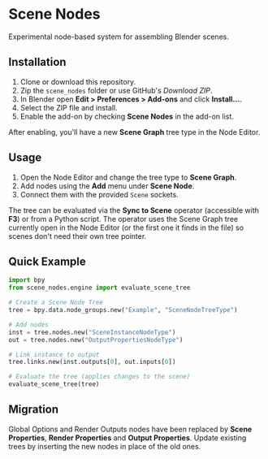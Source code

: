 # Scene Nodes

Experimental node-based system for assembling Blender scenes.

## Installation

1. Clone or download this repository.
2. Zip the `scene_nodes` folder or use GitHub's *Download ZIP*.
3. In Blender open **Edit > Preferences > Add-ons** and click **Install...**.
4. Select the ZIP file and install.
5. Enable the add-on by checking **Scene Nodes** in the add-on list.

After enabling, you'll have a new **Scene Graph** tree type in the Node Editor.

## Usage

1. Open the Node Editor and change the tree type to **Scene Graph**.
2. Add nodes using the **Add** menu under **Scene Node**.
3. Connect them with the provided `Scene` sockets.

The tree can be evaluated via the **Sync to Scene** operator (accessible with **F3**) or from a Python script.
The operator uses the Scene Graph tree currently open in the Node Editor (or the
first one it finds in the file) so scenes don't need their own tree pointer.

## Quick Example

```python
import bpy
from scene_nodes.engine import evaluate_scene_tree

# Create a Scene Node Tree
tree = bpy.data.node_groups.new("Example", "SceneNodeTreeType")

# Add nodes
inst = tree.nodes.new("SceneInstanceNodeType")
out = tree.nodes.new("OutputPropertiesNodeType")

# Link instance to output
tree.links.new(inst.outputs[0], out.inputs[0])

# Evaluate the tree (applies changes to the scene)
evaluate_scene_tree(tree)
```

## Migration

Global Options and Render Outputs nodes have been replaced by **Scene Properties**, **Render Properties** and **Output Properties**. Update existing trees by inserting the new nodes in place of the old ones.
